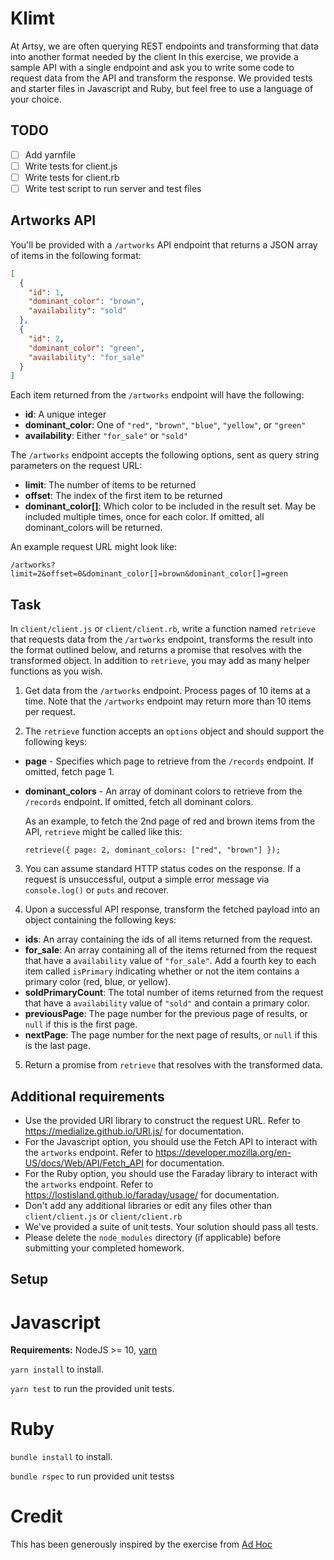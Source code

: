 # Klimt

At Artsy, we are often querying REST endpoints and transforming that data into another format needed by the client
In this exercise, we provide a sample API with a single endpoint and ask you to write some code to request data from
the API and transform the response. We provided tests and starter files in Javascript and Ruby, but feel free to use a language of your choice.

## TODO
- [ ] Add yarnfile
- [ ] Write tests for client.js
- [ ] Write tests for client.rb
- [ ] Write test script to run server and test files

## Artworks API

You'll be provided with a `/artworks` API endpoint that returns a JSON array of items in the following format:

```json
[
  {
    "id": 1,
    "dominant_color": "brown",
    "availability": "sold"
  },
  {
    "id": 2,
    "dominant_color": "green",
    "availability": "for_sale"
  }
]
```

Each item returned from the `/artworks` endpoint will have the following:

- **id**: A unique integer
- **dominant_color**: One of `"red"`, `"brown"`, `"blue"`, `"yellow"`, or `"green"`
- **availability**: Either `"for_sale"` or `"sold"`

The `/artworks` endpoint accepts the following options, sent as query string parameters on the request URL:

- **limit**: The number of items to be returned
- **offset**: The index of the first item to be returned
- **dominant_color[]**: Which color to be included in the result set. May be included multiple times, once for each color. If omitted, all dominant_colors will be returned.

An example request URL might look like:

```
/artworks?limit=2&offset=0&dominant_color[]=brown&dominant_color[]=green
```

## Task

In `client/client.js` or `client/client.rb`, write a function named `retrieve` that requests data from the `/artworks` endpoint, transforms the result into the format outlined below, and returns a promise that resolves with the transformed object. In addition to `retrieve`, you may add as many helper functions as you wish.

1. Get data from the `/artworks` endpoint. Process pages of 10 items at a time. Note that the `/artworks` endpoint may return more than 10 items per request.

2. The `retrieve` function accepts an `options` object and should support the following keys:

- **page** - Specifies which page to retrieve from the `/records` endpoint. If omitted, fetch page 1.
- **dominant_colors** - An array of dominant colors to retrieve from the `/records` endpoint. If omitted, fetch all dominant colors.

  As an example, to fetch the 2nd page of red and brown items from the API, `retrieve` might be called like this:

  ```
  retrieve({ page: 2, dominant_colors: ["red", "brown"] });
  ```

3. You can assume standard HTTP status codes on the response. If a request is unsuccessful, output a simple error message via `console.log()` or `puts` and recover.

4. Upon a successful API response, transform the fetched payload into an object containing the following keys:

- **ids**: An array containing the ids of all items returned from the request.
- **for_sale**: An array containing all of the items returned from the request that have a `availability` value of `"for_sale"`. Add a fourth key to each item called `isPrimary` indicating whether or not the item contains a primary color (red, blue, or yellow).
- **soldPrimaryCount**: The total number of items returned from the request that have a `availability` value of `"sold"` and contain a primary color.
- **previousPage**: The page number for the previous page of results, or `null` if this is the first page.
- **nextPage**: The page number for the next page of results, or `null` if this is the last page.

5. Return a promise from `retrieve` that resolves with the transformed data.

## Additional requirements

- Use the provided URI library to construct the request URL. Refer to https://medialize.github.io/URI.js/ for documentation.
- For the Javascript option, you should use the Fetch API to interact with the `artworks` endpoint. Refer to https://developer.mozilla.org/en-US/docs/Web/API/Fetch_API for documentation.
- For the Ruby option, you should use the Faraday library to interact with the `artworks` endpoint. Refer to https://lostisland.github.io/faraday/usage/ for documentation.
- Don't add any additional libraries or edit any files other than `client/client.js` or `client/client.rb`
- We've provided a suite of unit tests. Your solution should pass all tests.
- Please delete the `node_modules` directory (if applicable) before submitting your completed homework.

## Setup

# Javascript

**Requirements:** NodeJS >= 10, [yarn](https://yarnpkg.com/en/docs/install)

`yarn install` to install.

`yarn test` to run the provided unit tests.

# Ruby

`bundle install` to install.

`bundle rspec` to run provided unit testss

# Credit

This has been generously inspired by the exercise from [Ad Hoc](https://www.adhoc.team)